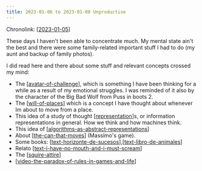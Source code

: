 ```yaml
---
title: 2023-01-06 to 2023-01-08 Unproductive
---
```


Chronolink: [[2023-01-05]]

These days I haven't been able to concentrate much. My mental state ain't the best and there were some family-related important stuff I had to do (my aunt and backup of family photos).

I did read here and there about some stuff and relevant concepts crossed my mind:

- The [[avatar-of-challenge]], which is something I have been thinking for a while as a result of my emotional struggles. I was reminded of it also by the character of the Big Bad Wolf from Puss in boots 2.
- The [[will-of-places]] which is a concept I have thought about whenever Im about to move from a place.
- This idea of a study of thought [[representation]]s, or information representations in general. How we think and how machines think.
- This idea of [[algorithms-as-abstract-representations]]
- About [[the-can-that-moves]] (Massimo's game).
- Some books: [[text-horizonte-de-sucesos]],[[text-libro-de-animales]]
- Relato [[text-i-have-no-mouth-and-i-must-scream]]
- The [[squire-attire]]
- [[video-the-paradox-of-rules-in-games-and-life]]











[//begin]: # "Autogenerated link references for markdown compatibility"
[2023-01-05]: ./../wayward/2023-01-05 "2023-01-05"
[algorithms-as-abstract-representations]: ./../bubbles/algorithms-as-abstract-representations "algorithms-as-abstract-representations"
[avatar-of-challenge]: ./../bubbles/avatar-of-challenge "avatar-of-challenge"
[representation]: ./../bubbles/representation "representation"
[squire-attire]: ./../bubbles/squire-attire "squire-attire"
[text-horizonte-de-sucesos]: ./../bubbles/stub "text-horizonte-de-sucesos"
[text-i-have-no-mouth-and-i-must-scream]: ./../bubbles/stub "text-i-have-no-mouth-and-i-must-scream"
[text-libro-de-animales]: ./../bubbles/text-libro-de-animales "text-libro-de-animales"
[the-can-that-moves]: ./../bubbles/the-can-that-moves "the-can-that-moves"
[video-the-paradox-of-rules-in-games-and-life]: ./../bubbles/stub "video-the-paradox-of-rules-in-games-and-life"
[will-of-places]: ./../bubbles/will-of-places "will-of-places"
[//end]: # "Autogenerated link references"